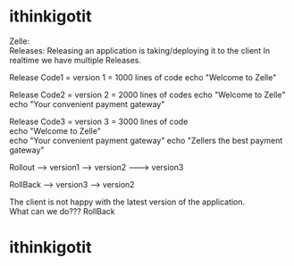 # ithinkigotit
 Zelle:  
   Releases:
   Releasing an application is taking/deploying it to the client
   In realtime we have multiple Releases.  


   Release Code1 = version 1  = 1000 lines of code
   echo "Welcome to Zelle"

  Release Code2 = version 2   = 2000 lines of codes
  echo "Welcome to Zelle"  
  echo "Your convenient payment gateway"

  Release Code3  = version 3  = 3000 lines of code  
  echo "Welcome to Zelle"  
  echo "Your convenient payment gateway"
  echo "Zellers the best payment gateway"


Rollout   --> version1 --> version2 ---> version3

RollBack  --> version3 --> version2 


The client is not happy with the latest version of the application.   
What can we do??? RollBack
# ithinkigotit

